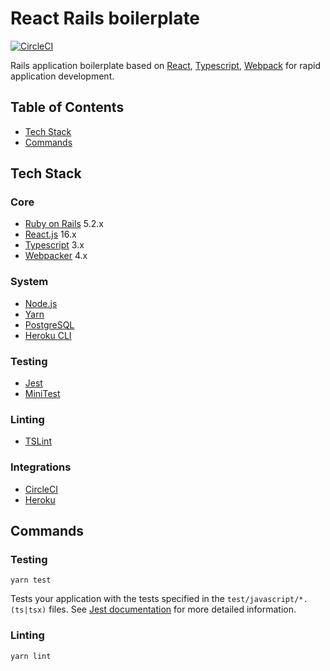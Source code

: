 # React Rails boilerplate

[![CircleCI](https://circleci.com/gh/jetthoughts/react-rails-5-starterkit.svg?style=svg)](https://circleci.com/gh/jetthoughts/react-rails-5-starterkit)

Rails application boilerplate based on [React](https://reactjs.org/), [Typescript](https://www.typescriptlang.org/),
[Webpack](https://webpack.js.org/) for rapid application development.

## Table of Contents

- [Tech Stack](#tech-stack)
- [Commands](#commands)

## Tech Stack

### Core

- [Ruby on Rails](https://rubyonrails.org/) 5.2.x
- [React.js](https://reactjs.org/) 16.x
- [Typescript](https://www.typescriptlang.org/) 3.x
- [Webpacker](https://github.com/rails/webpacker) 4.x

### System

- [Node.js](https://nodejs.org/en/)
- [Yarn](https://yarnpkg.com/en/)
- [PostgreSQL](https://www.postgresql.org/)
- [Heroku CLI](https://devcenter.heroku.com/articles/heroku-cli)

### Testing

- [Jest](http://facebook.github.io/jest/)
- [MiniTest](https://guides.rubyonrails.org/testing.html)

### Linting

- [TSLint](https://palantir.github.io/tslint/)

### Integrations

- [CircleCI](https://circleci.com/)
- [Heroku](https://www.heroku.com/)

## Commands

### Testing

```Shell
yarn test
```

Tests your application with the tests specified in the `test/javascript/*.(ts|tsx)` files.
See [Jest documentation](https://jestjs.io/docs/en/getting-started) for more detailed information.

### Linting

```Shell
yarn lint
```

